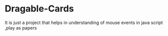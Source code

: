 # Dragable-Cards
It is just a project that helps in understanding of mouse events in java script ,play as papers 
